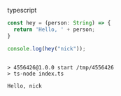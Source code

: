 typescript

``` ts
const hey = (person: String) => {
  return 'Hello, ' + person;
}

console.log(hey("nick"));
```

``` markdown-code-runner output

> 4556426@1.0.0 start /tmp/4556426
> ts-node index.ts

Hello, nick
```
